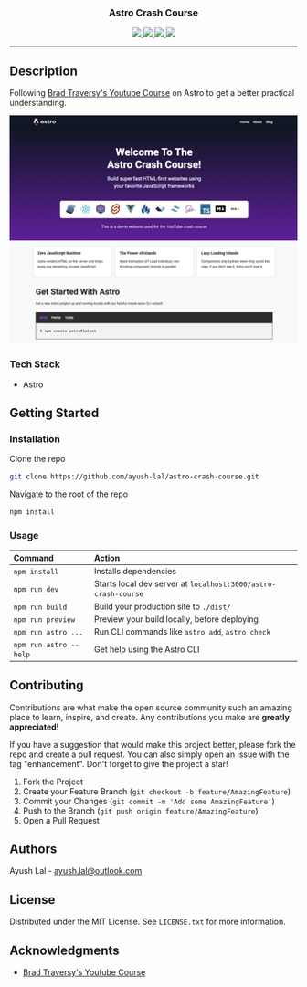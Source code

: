<!-- HEADER -->
<div align="center">
  <h3 align="center">Astro Crash Course</h3>
</div>

<div align="center">
<a href="https://github.com/ayush-lal/astro-crash-course/graphs/contributors">
<img src="https://img.shields.io/github/contributors/ayush-lal/ayush-lal.svg?style=for-the-badge">
</a>
<a href="https://github.com/ayush-lal/astro-crash-course/network/members">
<img src="https://img.shields.io/github/forks/ayush-lal/ayush-lal.svg?style=for-the-badge">
</a>
<a href="https://github.com/ayush-lal/astro-crash-course/stargazers">
<img src="https://img.shields.io/github/stars/ayush-lal/ayush-lal.svg?style=for-the-badge">
</a>
<a href="https://github.com/ayush-lal/astro-crash-course/issues">
<img src="https://img.shields.io/github/issues/ayush-lal/ayush-lal.svg?style=for-the-badge">
</a>
</div>

<hr>

## Description

Following [Brad Traversy's Youtube Course](https://www.youtube.com/watch?v=Oi9z5gfIHJs) on Astro to get a better practical understanding.

<img src="src/assets/images/screen.png">

### Tech Stack

- Astro

## Getting Started

### Installation

Clone the repo

```sh
git clone https://github.com/ayush-lal/astro-crash-course.git
```

Navigate to the root of the repo

```sh
npm install
```

### Usage

| Command                | Action                                                         |
| :--------------------- | :------------------------------------------------------------- |
| `npm install`          | Installs dependencies                                          |
| `npm run dev`          | Starts local dev server at `localhost:3000/astro-crash-course` |
| `npm run build`        | Build your production site to `./dist/`                        |
| `npm run preview`      | Preview your build locally, before deploying                   |
| `npm run astro ...`    | Run CLI commands like `astro add`, `astro check`               |
| `npm run astro --help` | Get help using the Astro CLI                                   |

## Contributing

Contributions are what make the open source community such an amazing place to learn, inspire, and create. Any contributions you make are **greatly appreciated!**

If you have a suggestion that would make this project better, please fork the repo and create a pull request. You can also simply open an issue with the tag "enhancement".
Don't forget to give the project a star!

1. Fork the Project
2. Create your Feature Branch (`git checkout -b feature/AmazingFeature`)
3. Commit your Changes (`git commit -m 'Add some AmazingFeature'`)
4. Push to the Branch (`git push origin feature/AmazingFeature`)
5. Open a Pull Request

## Authors

Ayush Lal - ayush.lal@outlook.com

## License

Distributed under the MIT License. See `LICENSE.txt` for more information.

## Acknowledgments

- [Brad Traversy's Youtube Course](https://www.youtube.com/watch?v=Oi9z5gfIHJs)
